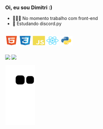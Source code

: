 ### Oi, eu sou Dimitri :)

- 👩🏼‍💻 No momento trabalho com front-end
- 🎈 Estudando discord.py

<div style="display: inline_block"><br>
  <img align="center" alt="SH-HTML" height="30" width="40" src="https://raw.githubusercontent.com/devicons/devicon/master/icons/html5/html5-original.svg">
  <img align="center" alt="SH-CSS" height="30" width="40" src="https://raw.githubusercontent.com/devicons/devicon/master/icons/css3/css3-original.svg">
  <img align="center" alt="SH-Js" height="30" width="40" src="https://raw.githubusercontent.com/devicons/devicon/master/icons/javascript/javascript-plain.svg">
  <img align="center" alt="SH-React" height="30" width="40" src="https://raw.githubusercontent.com/devicons/devicon/master/icons/react/react-original.svg">
  <img align="center" alt="SH-Python" height="30" width="40" src="https://raw.githubusercontent.com/devicons/devicon/master/icons/python/python-original.svg">
</div>

##

<div>
  <a href="https://www.instagram.com/seteihako" target="_blank"><img src="https://img.shields.io/badge/-Instagram-%23E4405F?style=for-the-badge&logo=instagram&logoColor=white" target="_blank"></a>
  <a href="https://dsc.gg/hako-dsc" target="_blank"><img src="https://img.shields.io/badge/-Discord-%23E4405F?style=for-the-badge&logo=discord&logoColor=white" target="_blank"></a>
  
  ![Snake animation](https://github.com/rafaballerini/rafaballerini/blob/output/github-contribution-grid-snake.svg)
</div>

